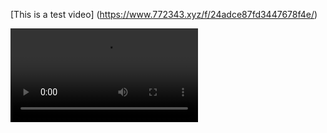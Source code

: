 [This is a test video] (https://www.772343.xyz/f/24adce87fd3447678f4e/)

<video controls>
  <source src="https://www.772343.xyz/f/24adce87fd3447678f4e/?dl=1" type="video/mp4">
  Your browser does not support the video tag.
</video>
